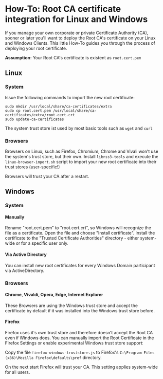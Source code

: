 # How-To: Root CA certificate integration for Linux and Windows

If you manage your own corporate or private Certificate Authority (CA), sooner or later you'll want to deploy the Root CA's certificate on your Linux and Windows Clients. This little How-To guides you through the process of deploying your root certificate.

**Assumption:** Your Root CA's certificate is existent as ```root.cert.pem```


## Linux

### System

Issue the following commands to import the new root certificate:

    sudo mkdir /usr/local/share/ca-certificates/extra
    sudo cp root.cert.pem /usr/local/share/ca-certificates/extra/root.cert.crt
    sudo update-ca-certificates

The system trust store ist used by most basic tools such as ```wget``` and ```curl```


### Browsers

Browsers on Linux, such as Firefox, Chromium, Chrome and Vivali won't use the system's trust store, but their own. Install ```libnss3-tools``` and execute the ```linux-browser-import.sh``` script to import your new root certificate into their trust stores (user-specific!)

Browsers will trust your CA after a restart.




## Windows

### System

#### Manually

Rename "root.cert.pem" to "root.cert.crt", so Windows will recognize the file as a certificate. Open the file and choose "Install certificate". Install the certificate to the "Trusted Certificate Authorities" directory - either system-wide or for a specific user only.


#### Via Active Directory

You can install new root certificates for every Windows Domain participant via ActiveDirectory.


### Browsers

#### Chrome, Vivaldi, Opera, Edge, Internet Explorer

These Browsers are using the Windows trust store and accept the certificate by default if it was installed into the Windows trust store before.


#### Firefox

Firefox uses it's own trust store and therefore doesn't accept the Root CA even if Windows does. You can manually import the Root Certificate in the Firefox Settings or enable experimental Windows trust store support:

Copy the file ```firefox-windows-truststore.js``` to Firefox's ```C:\Program Files (x86)\Mozilla Firefox\defaults\pref``` directory.

On the next start Firefox will trust your CA. This setting applies system-wide for all users.
